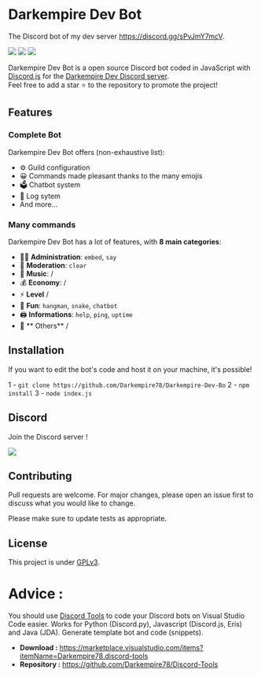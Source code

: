 # Darkempire Dev Bot

The Discord bot of my dev server https://discord.gg/sPvJmY7mcV.

![](https://img.shields.io/codefactor/grade/github/Darkempire78/Darkempire-Dev-Bot?style=for-the-badge) 
![](https://img.shields.io/github/repo-size/Darkempire78/Darkempire-Dev-Bot?style=for-the-badge) 
<a href="https://discord.com/invite/sPvJmY7mcV"><img src="https://img.shields.io/discord/831524351311609907?color=%237289DA&label=DISCORD&style=for-the-badge"></a>

Darkempire Dev Bot is a open source Discord bot coded in JavaScript with [Discord.js](https://discord.js.org) for the [Darkempire Dev Discord server](https://discord.com/invite/sPvJmY7mcV).  
Feel free to add a star ⭐ to the repository to promote the project!

## Features

### Complete Bot

Darkempire Dev Bot offers (non-exhaustive list):
*   ⚙️ Guild configuration 
*   😀 Commands made pleasant thanks to the many emojis
*   🗳️ Chatbot system
*   🚧 Log sytem
*   And more...

### Many commands

Darkempire Dev Bot has a lot of features, with **8 main categories**:

*   👩‍💼 **Administration**: `embed`, `say` 
*   🚓 **Moderation**: `clear` 
*   🎵 **Music**: /
*   💰 **Economy**: /
*   ⚡ **Level** /
*   👻 **Fun**: `hangman`, `snake`, `chatbot`
*   🖨️ **Informations**: `help`, `ping`, `uptime` 
*   🚩 ** Others** /

## Installation

If you want to edit the bot's code and host it on your machine, it's possible!  

1 - `git clone https://github.com/Darkempire78/Darkempire-Dev-Bo`
2 - `npm install`
3 - `node index.js`

## Discord

Join the Discord server !

[![](https://i.imgur.com/UfyvtOL.png)](https://discord.gg/sPvJmY7mcV)

## Contributing

Pull requests are welcome. For major changes, please open an issue first to discuss what you would like to change.

Please make sure to update tests as appropriate.

## License

This project is under [GPLv3](https://github.com/Darkempire78/Raid-Protect-Discord-Bot/blob/master/LICENSE).

# Advice :

You should use [Discord Tools](https://marketplace.visualstudio.com/items?itemName=Darkempire78.discord-tools) to code your Discord bots on Visual Studio Code easier.
Works for Python (Discord.py), Javascript (Discord.js, Eris) and Java (JDA). Generate template bot and code (snippets).
- **Download :** https://marketplace.visualstudio.com/items?itemName=Darkempire78.discord-tools
- **Repository :** https://github.com/Darkempire78/Discord-Tools
